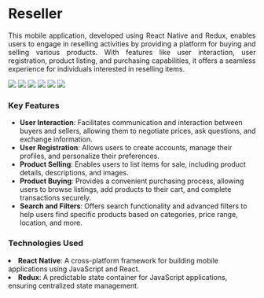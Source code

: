 # Reseller

<p align="justify">
This mobile application, developed using React Native and Redux, enables users to engage in reselling activities by providing a platform for buying and selling various products. With features like user interaction, user registration, product listing, and purchasing capabilities, it offers a seamless experience for individuals interested in reselling items.
</p>

<img src="https://github.com/nipunh/reseller/assets/26524611/df39dd3c-b8fa-4ca8-b611-841b6414ee25" />
<img src="https://github.com/nipunh/reseller/assets/26524611/8d7921f4-a88b-48b1-b432-523d8cc20e26" />
<img src="https://github.com/nipunh/reseller/assets/26524611/a73992bd-8761-4b63-b606-ba1a7f5016b7" />
<img src="https://github.com/nipunh/reseller/assets/26524611/0eb1f738-0c4c-4736-b536-cf8f1444e58e" />
<img src="https://github.com/nipunh/reseller/assets/26524611/fb60ceda-2368-4bc7-b0da-5b48f312502e" />
<img src="https://github.com/nipunh/reseller/assets/26524611/f9d165f4-6809-4dee-b1d6-a20778e62f31" />



### Key Features
<ul>
<li><b>User Interaction</b>: Facilitates communication and interaction between buyers and sellers, allowing them to negotiate prices, ask questions, and exchange information.</li>
<li><b>User Registration</b>: Allows users to create accounts, manage their profiles, and personalize their preferences.</li>
<li><b>Product Selling</b>: Enables users to list items for sale, including product details, descriptions, and images.</li>
<li><b>Product Buying</b>: Provides a convenient purchasing process, allowing users to browse listings, add products to their cart, and complete transactions securely.</li>
<li><b>Search and Filters</b>: Offers search functionality and advanced filters to help users find specific products based on categories, price range, location, and more.</li>
</ul>

### Technologies Used

<li><b>React Native</b>: A cross-platform framework for building mobile applications using JavaScript and React.</li>
<li><b>Redux</b>: A predictable state container for JavaScript applications, ensuring centralized state management.</li>
